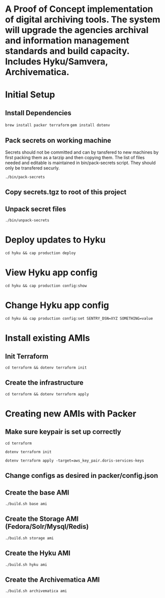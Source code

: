 # A Proof of Concept implementation of digital archiving tools. The system will upgrade the agencies archival and information management standards and build capacity. Includes Hyku/Samvera, Archivematica.

# Initial Setup
## Install Dependencies
`brew install packer terraform`
`gem install dotenv` 

## Pack secrets on working machine

Secrets should not be committed and can by tansfered to new machines by first packing them as a tarzip and then copying them. The list of files needed and editable is maintained in bin/pack-secrets script. They should only be transfered securly.

`./bin/pack-secrets`

## Copy secrets.tgz to root of this project

## Unpack secret files

`./bin/unpack-secrets`

# Deploy updates to Hyku

`cd hyku && cap production deploy`

# View Hyku app config
`cd hyku && cap production config:show`

# Change Hyku app config

`cd hyku && cap production config:set SENTRY_DSN=XYZ SOMETHING=value`

# Install existing AMIs

## Init Terraform

`cd terraform && dotenv terraform init`


## Create the infrastructure

`cd terraform && dotenv terraform apply `


# Creating new AMIs with Packer

## Make sure keypair is set up correctly

`cd terraform`

`dotenv terraform init`

`dotenv terraform apply -target=aws_key_pair.doris-services-keys`

## Change configs as desired in packer/config.json

## Create the base AMI
`./build.sh base ami`

## Create the Storage AMI (Fedora/Solr/Mysql/Redis)
`./build.sh storage ami`

## Create the Hyku AMI
`./build.sh hyku ami`

## Create the Archivematica AMI
`./build.sh archivematica ami`

